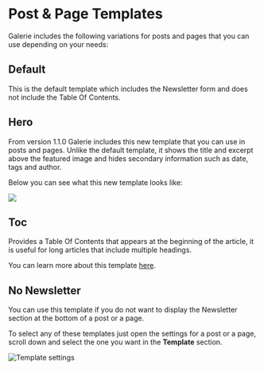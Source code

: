 # Post & Page Templates

Galerie includes the following variations for posts and pages that you can use depending on your needs:

## Default

This is the default template which includes the Newsletter form and does not include the Table Of Contents.

## Hero

From version 1.1.0 Galerie includes this new template that you can use in posts and pages. Unlike the default template, it shows the title and excerpt above the featured image and hides secondary information such as date, tags and author.

Below you can see what this new template looks like:

![](https://res.cloudinary.com/edev/image/upload/v1643465573/galerie/About-Our-Company.jpg)

## Toc

Provides a Table Of Contents that appears at the beginning of the article, it is useful for long articles that include multiple headings.

You can learn more about this template [here](/essentials/table-of-contents.html).

## No Newsletter

You can use this template if you do not want to display the Newsletter section at the bottom of a post or a page.

To select any of these templates just open the settings for a post or a page, scroll down and select the one you want in the **Template** section.

![Template settings](https://res.cloudinary.com/edev/image/upload/v1643463114/galerie/CleanShot_2022-01-29_at_14.31.06.png)
